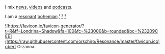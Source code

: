 I mix [news](https://m.simplepie.org/?feed=http%3A%2F%2Ffeed.informer.com%2Fdigests%2FQFNTQVYOWR%2Ffeeder.rss), [videos](http://www.feedbucket.com/?src=http%3A%2F%2Ffeed.informer.com%2Fdigests%2F520RAMSOKD%2Ffeeder.rss) and [podcasts](https://player.fm/orschiro/filter/all). 

I am a [resonant](https://en.wikipedia.org/wiki/Resonance_(Sociology)) [bohemian](https://en.wikipedia.org/wiki/Bohemianism).[¹](https://www.youtube.com/watch?v=VYjwQm_oTu4) [²](https://youtu.be/sP4-M0bgplg) [³](https://youtu.be/OXLLey7mo-g)

![https://favicon.io/favicon-generator/?t=R&ff=Londrina+Shadow&fs=100&fc=%23000&b=rounded&bc=%23209CEE](https://raw.githubusercontent.com/orschiro/Resonance/master/favicon.ico)obert Orzanna
